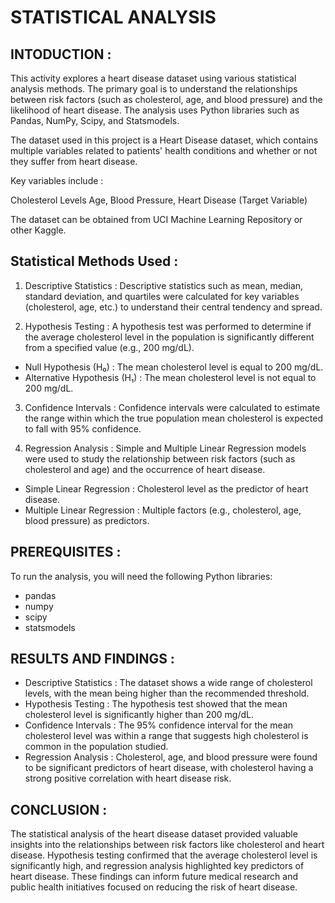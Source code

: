 # STATISTICAL ANALYSIS

INTODUCTION :
-
This activity explores a heart disease dataset using various statistical analysis methods. The primary goal is to understand the relationships between risk factors (such as cholesterol, age, and blood pressure) and the likelihood of heart disease. The analysis uses Python libraries such as Pandas, NumPy, Scipy, and Statsmodels.

The dataset used in this project is a Heart Disease dataset, which contains multiple variables related to patients' health conditions and whether or not they suffer from heart disease.

Key variables include :

Cholesterol Levels
Age,
Blood Pressure,
Heart Disease (Target Variable)

The dataset can be obtained from UCI Machine Learning Repository or other Kaggle.

Statistical Methods Used :
-
1. Descriptive Statistics :
Descriptive statistics such as mean, median, standard deviation, and quartiles were calculated for key variables (cholesterol, age, etc.) to understand their central tendency and spread.

2. Hypothesis Testing : 
A hypothesis test was performed to determine if the average cholesterol level in the population is significantly different from a specified value (e.g., 200 mg/dL).

- Null Hypothesis (H₀) : The mean cholesterol level is equal to 200 mg/dL.
- Alternative Hypothesis (H₁) : The mean cholesterol level is not equal to 200 mg/dL.

3. Confidence Intervals :
Confidence intervals were calculated to estimate the range within which the true population mean cholesterol is expected to fall with 95% confidence.

4. Regression Analysis :
Simple and Multiple Linear Regression models were used to study the relationship between risk factors (such as cholesterol and age) and the occurrence of heart disease.

- Simple Linear Regression : Cholesterol level as the predictor of heart disease.
- Multiple Linear Regression : Multiple factors (e.g., cholesterol, age, blood pressure) as predictors.

PREREQUISITES :
-
To run the analysis, you will need the following Python libraries:

- pandas
- numpy
- scipy
- statsmodels

RESULTS AND FINDINGS :
-
- Descriptive Statistics : The dataset shows a wide range of cholesterol levels, with the mean being higher than the recommended threshold.
- Hypothesis Testing : The hypothesis test showed that the mean cholesterol level is significantly higher than 200 mg/dL.
- Confidence Intervals : The 95% confidence interval for the mean cholesterol level was within a range that suggests high cholesterol is common in the population studied.
- Regression Analysis : Cholesterol, age, and blood pressure were found to be significant predictors of heart disease, with cholesterol having a strong positive correlation with heart disease risk.

CONCLUSION :
-
The statistical analysis of the heart disease dataset provided valuable insights into the relationships between risk factors like cholesterol and heart disease. Hypothesis testing confirmed that the average cholesterol level is significantly high, and regression analysis highlighted key predictors of heart disease. These findings can inform future medical research and public health initiatives focused on reducing the risk of heart disease.
